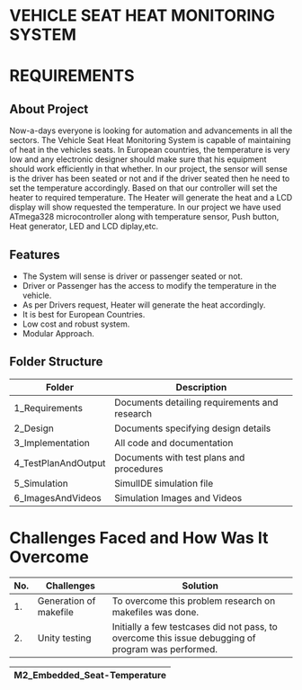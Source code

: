 # VEHICLE SEAT HEAT MONITORING SYSTEM

# REQUIREMENTS

## About Project
Now-a-days everyone is looking for automation and advancements in all the sectors. The Vehicle Seat Heat Monitoring System is capable of maintaining of heat in the vehicles seats. In European countries, the temperature is very low and any electronic designer should make sure that his equipment should work efficiently in that whether. In our project, the sensor will sense is the driver has been seated or not and if the driver seated then he need to set the temperature accordingly. Based on that our controller will set the heater to required temperature. The Heater will generate the heat and a LCD display will show requested the temperature. In our project we have used ATmega328 microcontroller along with temperature sensor, Push button, Heat generator, LED and LCD diplay,etc.

## Features
- The System will sense is driver or passenger seated or not.
- Driver or Passenger has the access to modify the temperature in the vehicle.
- As per Drivers request, Heater will generate the heat accordingly.
- It is best for European Countries.
- Low cost and robust system.
- Modular Approach.
 
## Folder Structure
|Folder|	Description|
|------|-------------|
1_Requirements|	Documents detailing requirements and research
2_Design|	Documents specifying design details
3_Implementation|	All code and documentation
4_TestPlanAndOutput|	Documents with test plans and procedures
5_Simulation|	SimulIDE simulation file
6_ImagesAndVideos|	Simulation Images and Videos

# Challenges Faced and How Was It Overcome

|No.|	Challenges|	Solution|
|----|----------|----------|
|1.|	Generation of makefile|To overcome this problem research on makefiles was done.
|2.|  Unity testing|Initially a few testcases did not pass, to overcome this issue debugging of program was performed.

|M2_Embedded_Seat-Temperature|
|---------------------------------------|
